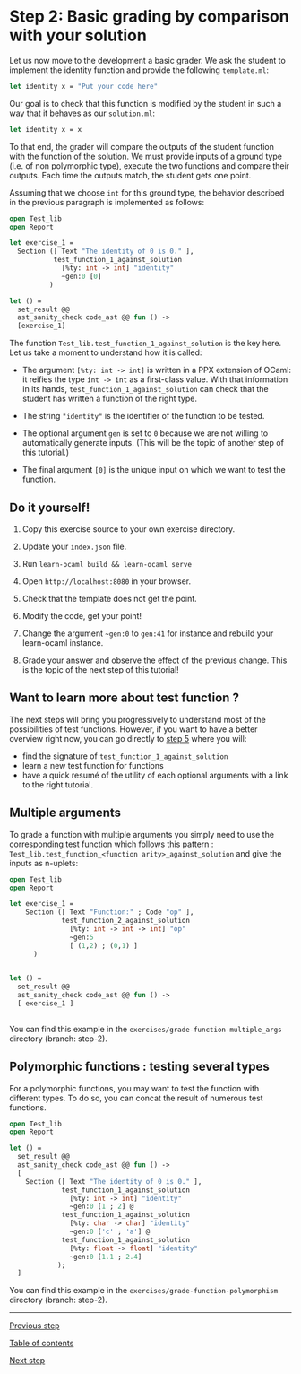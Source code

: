 # Step 2: Basic grading by comparison with your solution

Let us now move to the development a basic grader. We ask the student
to implement the identity function and provide the following `template.ml`:
```ocaml
let identity x = "Put your code here"
```

Our goal is to check that this function is modified by the student
in such a way that it behaves as our `solution.ml`:
```ocaml
let identity x = x
```

To that end, the grader will compare the outputs of the student
function with the function of the solution. We must provide inputs
of a ground type (i.e. of non polymorphic type), execute the two
functions and compare their outputs. Each time the outputs match,
the student gets one point.

Assuming that we choose `int` for this ground type, the behavior described
in the previous paragraph is implemented as follows:
```ocaml
open Test_lib
open Report

let exercise_1 = 
  Section ([ Text "The identity of 0 is 0." ],
           test_function_1_against_solution
             [%ty: int -> int] "identity"
             ~gen:0 [0]
          )

let () =
  set_result @@
  ast_sanity_check code_ast @@ fun () ->
  [exercise_1]
```

The function `Test_lib.test_function_1_against_solution` is the key
here. Let us take a moment to understand how it is called:

- The argument `[%ty: int -> int]` is written in a PPX extension of
  OCaml: it reifies the type `int -> int` as a first-class value. With
  that information in its hands, `test_function_1_against_solution`
  can check that the student has written a function of the right type.

- The string `"identity"` is the identifier of the function to be tested.

- The optional argument `gen` is set to `0` because we are not willing to
  automatically generate inputs. (This will be the topic of another step
  of this tutorial.)

- The final argument `[0]` is the unique input on which we want to test
  the function.



## Do it yourself!

1. Copy this exercise source to your own exercise directory.

2. Update your `index.json` file.

3. Run `learn-ocaml build && learn-ocaml serve`

4. Open `http://localhost:8080` in your browser.

5. Check that the template does not get the point.

6. Modify the code, get your point!

7. Change the argument `~gen:0` to `gen:41` for instance and
   rebuild your learn-ocaml instance.

8. Grade your answer and observe the effect of the previous
   change. This is the topic of the next step of this tutorial!
   

## Want to learn more about test function ?
The next steps will bring you progressively to understand most of the
possibilities of test functions. However, if you want to have a better
overview right now, you can go directly to [step
5](https://github.com/ocaml-sf/learn-ocaml/blob/master/docs/tutorials/step-5.md)
where you will:
* find the signature of `test_function_1_against_solution`
* learn a new test function for functions 
* have a quick resumé of the utility of each optional arguments with a
link to the right tutorial.

## Multiple arguments 
To grade a function with multiple arguments you simply need to use the
corresponding test function which follows this pattern :
`Test_lib.test_function_<function arity>_against_solution` and give
the inputs as n-uplets: 

```ocaml
open Test_lib
open Report

let exercise_1 =
    Section ([ Text "Function:" ; Code "op" ],
             test_function_2_against_solution
               [%ty: int -> int -> int] "op"
               ~gen:5 
			   [ (1,2) ; (0,1) ]
      )
  

let () =
  set_result @@
  ast_sanity_check code_ast @@ fun () ->
  [ exercise_1 ]
	
```


You can find this example in the
`exercises/grade-function-multiple_args` directory (branch: step-2).


## Polymorphic functions : testing several types
For a polymorphic functions, you may want to test the function with
different types. To do so, you can concat the result of numerous test
functions.

```ocaml
open Test_lib
open Report

let () =
  set_result @@
  ast_sanity_check code_ast @@ fun () ->
  [
    Section ([ Text "The identity of 0 is 0." ],
             test_function_1_against_solution
               [%ty: int -> int] "identity"
               ~gen:0 [1 ; 2] @
             test_function_1_against_solution
               [%ty: char -> char] "identity"
               ~gen:0 ['c' ; 'a'] @
             test_function_1_against_solution
               [%ty: float -> float] "identity"
               ~gen:0 [1.1 ; 2.4]
            );
  ]
```

You can find this example in the
`exercises/grade-function-polymorphism` directory (branch: step-2).

---
[Previous step](https://github.com/ocaml-sf/learn-ocaml/blob/master/docs/tutorials/step-1.md)

[Table of contents](https://github.com/ocaml-sf/learn-ocaml/blob/master/docs/howto-write-exercises.md)

[Next step](https://github.com/ocaml-sf/learn-ocaml/blob/master/docs/tutorials/step-3.md)
